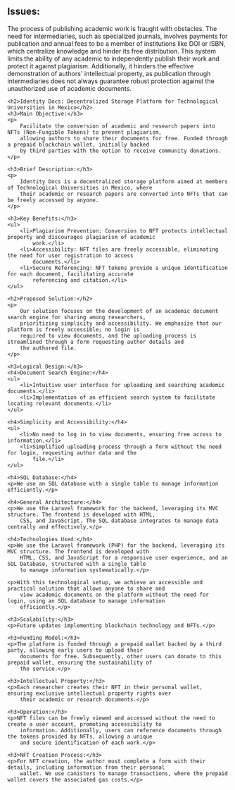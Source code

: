 <h2>Issues:</h2>
    <p>
        The process of publishing academic work is fraught with obstacles. The need for intermediaries, such as specialized
        journals, involves payments for publication and annual fees to be a member of institutions like DOI or ISBN, which
        centralize knowledge and hinder its free distribution. This system limits the ability of any academic to
        independently publish their work and protect it against plagiarism. Additionally, it hinders the effective
        demonstration of authors' intellectual property, as publication through intermediaries does not always guarantee
        robust protection against the unauthorized use of academic documents.
    </p>

    <h2>Identity Docs: Decentralized Storage Platform for Technological Universities in Mexico</h2>
    <h3>Main Objective:</h3>
    <p>
        Facilitate the conversion of academic and research papers into NFTs (Non-Fungible Tokens) to prevent plagiarism,
        allowing authors to share their documents for free. Funded through a prepaid blockchain wallet, initially backed
        by third parties with the option to receive community donations.
    </p>

    <h3>Brief Description:</h3>
    <p>
        Identity Docs is a decentralized storage platform aimed at members of Technological Universities in Mexico, where
        their academic or research papers are converted into NFTs that can be freely accessed by anyone.
    </p>

    <h3>Key Benefits:</h3>
    <ul>
        <li>Plagiarism Prevention: Conversion to NFT protects intellectual property and discourages plagiarism of academic
            work.</li>
        <li>Accessibility: NFT files are freely accessible, eliminating the need for user registration to access
            documents.</li>
        <li>Secure Referencing: NFT tokens provide a unique identification for each document, facilitating accurate
            referencing and citation.</li>
    </ul>

    <h2>Proposed Solution:</h2>
    <p>
        Our solution focuses on the development of an academic document search engine for sharing among researchers,
        prioritizing simplicity and accessibility. We emphasize that our platform is freely accessible; no login is
        required to view documents, and the uploading process is streamlined through a form requesting author details and
        the authored file.
    </p>

    <h3>Logical Design:</h3>
    <h4>Document Search Engine:</h4>
    <ul>
        <li>Intuitive user interface for uploading and searching academic documents.</li>
        <li>Implementation of an efficient search system to facilitate locating relevant documents.</li>
    </ul>

    <h4>Simplicity and Accessibility:</h4>
    <ul>
        <li>No need to log in to view documents, ensuring free access to information.</li>
        <li>Simplified uploading process through a form without the need for login, requesting author data and the
            file.</li>
    </ul>

    <h4>SQL Database:</h4>
    <p>We use an SQL database with a single table to manage information efficiently.</p>

    <h4>General Architecture:</h4>
    <p>We use the Laravel framework for the backend, leveraging its MVC structure. The frontend is developed with HTML,
        CSS, and JavaScript. The SQL database integrates to manage data centrally and effectively.</p>

    <h4>Technologies Used:</h4>
    <p>We use the Laravel framework (PHP) for the backend, leveraging its MVC structure. The frontend is developed with
        HTML, CSS, and JavaScript for a responsive user experience, and an SQL Database, structured with a single table
        to manage information systematically.</p>

    <p>With this technological setup, we achieve an accessible and practical solution that allows anyone to share and
        view academic documents on the platform without the need for login, using an SQL database to manage information
        efficiently.</p>

    <h3>Scalability:</h3>
    <p>Future updates implementing blockchain technology and NFTs.</p>

    <h3>Funding Model:</h3>
    <p>The platform is funded through a prepaid wallet backed by a third party, allowing early users to upload their
        documents for free. Subsequently, other users can donate to this prepaid wallet, ensuring the sustainability of
        the service.</p>

    <h3>Intellectual Property:</h3>
    <p>Each researcher creates their NFT in their personal wallet, ensuring exclusive intellectual property rights over
        their academic or research documents.</p>

    <h3>Operation:</h3>
    <p>NFT files can be freely viewed and accessed without the need to create a user account, promoting accessibility to
        information. Additionally, users can reference documents through the tokens provided by NFTs, allowing a unique
        and secure identification of each work.</p>

    <h3>NFT Creation Process:</h3>
    <p>For NFT creation, the author must complete a form with their details, including information from their personal
        wallet. We use canisters to manage transactions, where the prepaid wallet covers the associated gas costs.</p>
